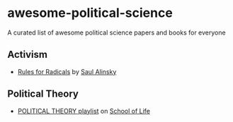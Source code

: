 # awesome-political-science
A curated list of awesome political science papers and books for everyone


## Activism
- [Rules for Radicals](https://www.amazon.it/Rules-Radicals-Practical-Primer-Realistic/dp/0679721134) by [Saul Alinsky](https://en.wikipedia.org/wiki/Saul_Alinsky)

## Political Theory
- [POLITICAL THEORY playlist](https://www.youtube.com/playlist?reload=9&list=PLwxNMb28XmpeuwUhM0OT338_T5XTtJJok) on [School of Life](https://www.theschooloflife.com/)
